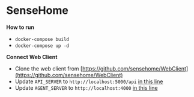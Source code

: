# SenseHome

**How to run**

- `docker-compose build`
- `docker-compose up -d`

**Connect Web Client**

- Clone the web client from [https://github.com/sensehome/WebClient](https://github.com/sensehome/WebClient)
- Update `API_SERVER` to `http://localhost:5000/api` [in this line](https://github.com/sensehome/WebClient/blob/6619923497d27111403d59050e9cba6bc4e6a148/src/app/services/api.service.ts#L10)
- Update `AGENT_SERVER` to `http://localhost:4000` [in this line](https://github.com/sensehome/WebClient/blob/6619923497d27111403d59050e9cba6bc4e6a148/src/app/services/agent.service.ts#L22)
